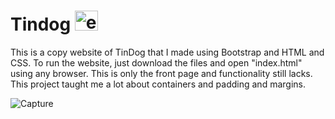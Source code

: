 <h1>Tindog <img src="https://s8.gifyu.com/images/ezgif.com-gif-makera0fa5aab7ba23d04.gif" alt="ezgif.com gif maker" width="37" height="32" data-is360="0" data-load="full" class="" style="width: 37px; height: 32px;"></h1>
This is a copy website of TinDog that I made using Bootstrap and HTML and CSS. To run the website, just download the files and open "index.html" using any browser. This is only the front page and functionality still lacks. This project taught me a lot about containers and padding and margins.

![Capture](https://user-images.githubusercontent.com/46281169/61459958-4122f580-a987-11e9-988b-aa0c26acfe8b.PNG)
